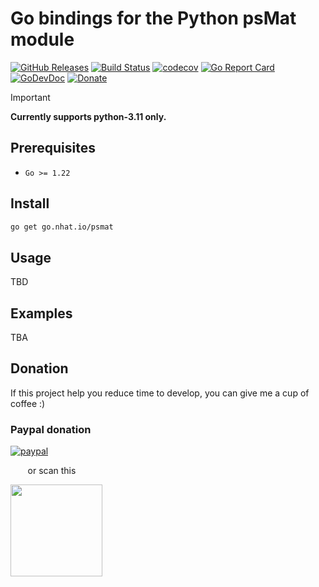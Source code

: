 # Go bindings for the Python psMat module

[![GitHub Releases](https://img.shields.io/github/v/release/nhatthm/go-psMat)](https://github.com/nhatthm/go-psMat/releases/latest)
[![Build Status](https://github.com/nhatthm/go-psMat/actions/workflows/test.yaml/badge.svg)](https://github.com/nhatthm/go-psMat/actions/workflows/test.yaml)
[![codecov](https://codecov.io/gh/nhatthm/go-psMat/branch/master/graph/badge.svg?token=eTdAgDE2vR)](https://codecov.io/gh/nhatthm/go-psMat)
[![Go Report Card](https://goreportcard.com/badge/go.nhat.io/psmat)](https://goreportcard.com/report/go.nhat.io/psmat)
[![GoDevDoc](https://img.shields.io/badge/dev-doc-00ADD8?logo=go)](https://pkg.go.dev/go.nhat.io/psmat)
[![Donate](https://img.shields.io/badge/Donate-PayPal-green.svg)](https://www.paypal.com/donate/?hosted_button_id=PJZSGJN57TDJY)

> [!IMPORTANT]
> **Currently supports python-3.11 only.**

## Prerequisites

- `Go >= 1.22`

## Install

```bash
go get go.nhat.io/psmat
```

## Usage

TBD

## Examples

TBA

## Donation

If this project help you reduce time to develop, you can give me a cup of coffee :)

### Paypal donation

[![paypal](https://www.paypalobjects.com/en_US/i/btn/btn_donateCC_LG.gif)](https://www.paypal.com/donate/?hosted_button_id=PJZSGJN57TDJY)

&nbsp;&nbsp;&nbsp;&nbsp;&nbsp;&nbsp;&nbsp;or scan this

<img src="https://user-images.githubusercontent.com/1154587/113494222-ad8cb200-94e6-11eb-9ef3-eb883ada222a.png" width="147px" />
